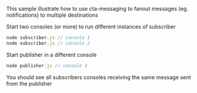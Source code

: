 This sample illustrate how to use cta-messaging to fanout messages (eg. notifications) to multiple destinations

Start two consoles (or more) to run different instances of subscriber

````javascript
node subscriber.js // console 1
node subscriber.js // console 2
````

Start publisher in a different console

````javascript
node publisher.js // console 3
````

You should see all subscribers consoles receiving the same message sent from the publisher